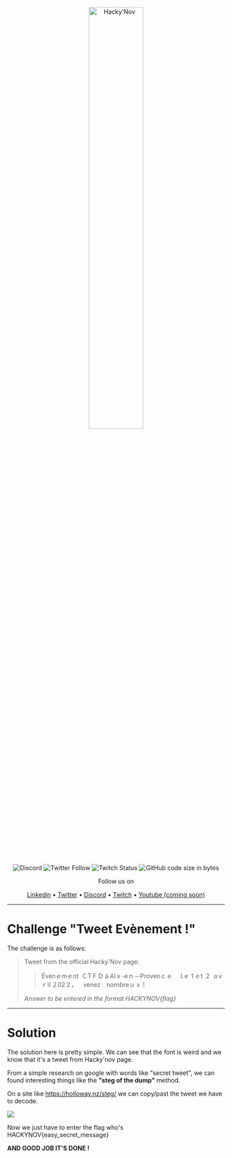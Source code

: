 <div align="center">
  <a href="https://hackynov.fr"><img src="https://i.imgur.com/XGJF8Xu.png" alt="Hacky'Nov" width="50%"></a>
  <br><br>
  
  ![Discord](https://img.shields.io/discord/897766049099956284?label=Discord&style=for-the-badge)
  ![Twitter Follow](https://img.shields.io/twitter/follow/HackyNov?color=%231d9bf0&label=Twitter&style=for-the-badge)
  ![Twitch Status](https://img.shields.io/twitch/status/hackynov?color=%23772ce8&style=for-the-badge)
  ![GitHub code size in bytes](https://img.shields.io/github/languages/code-size/Kur0n33k0/HackyNov_CTFD?color=green&label=size&style=for-the-badge)
  
  <p>Follow us on</p>
  <a href="https://www.linkedin.com/company/hacky-nov/">Linkedin</a>
  •
  <a href="https://twitter.com/HackyNov">Twitter</a>
  •
  <a href="https://discord.gg/JGue7PhV">Discord</a>
  •
  <a href="https://www.twitch.tv/hackynov">Twitch</a>
  •
  <a href="">Youtube (coming soon)</a>
</div>

----

# Challenge "Tweet Evènement !"

The challenge is as follows: 

>Tweet from the official Hacky'Nov page:
>
>>Évènｅmｅnt ＣTＦＤ à Аiｘ-eｎ－Prονenｃｅ ｌe 1 ｅt ２ ａνｒil ２02２， ⅴenez nоｍbreｕｘ !
>
>*Answer to be entered in the format HACKYNOV{flag}*

----

# Solution

The solution here is pretty simple. We can see that the font is weird and we know that it's a tweet from Hacky'nov page.

From a simple research on google with words like "secret tweet", we can found interesting things like the **"steg of the dump"** method.

On a site like https://holloway.nz/steg/ we can copy/past the tweet we have to decode.

<img src="https://i.imgur.com/bvKxPkq.png">

Now we just have to enter the flag who's HACKYNOV{easy_secret_message}

**AND GOOD JOB IT'S DONE !**
